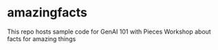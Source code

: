 # amazingfacts
This repo hosts sample code for GenAI 101 with Pieces Workshop about facts for amazing things
